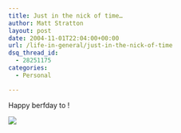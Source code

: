 ```yaml
---
title: Just in the nick of time…
author: Matt Stratton
layout: post
date: 2004-11-01T22:04:00+00:00
url: /life-in-general/just-in-the-nick-of-time
dsq_thread_id:
  - 28251175
categories:
  - Personal

---
```

Happy berfday to !

![][1]

 [1]: https://windyhop.org/images/photos/unapproved/DSC00379-2004111154213.jpg